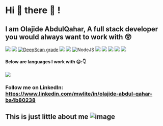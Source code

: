 # Hi 👋 there 🤭 !
## I am Olajide AbdulQahar, A full stack developer you would always want to work with 😲
<img 
src="https://img.shields.io/badge/code%20quality-10-brightgreen"
/>
<img
src="https://img.shields.io/badge/Skill%20rating(Full%20stack%20developer)-96%25-green"
/>
[![DeepScan grade](https://deepscan.io/api/teams/21175/projects/24583/branches/759589/badge/grade.svg)](https://deepscan.io/dashboard#view=project&tid=21175&pid=24583&bid=759589)
<img
src="https://github-profile-trophy.vercel.app/?username=botuns&theme=onedark"
/>
<img
  src="https://cr-ss-service.azurewebsites.net/api/ScreenShot?widget=summary&username=botuns&badges=2&show-avatar=false&style=--header-bg-color:%23000;--border-radius:10px"
/>
<img src="https://img.shields.io/badge/-NodeJS-F3F7FA?logo=node.js&logoColor=339933&style=for-the-badge&logoWidth=30" alt="NodeJS">
<img
  src="https://cr-ss-service.azurewebsites.net/api/ScreenShot?widget=work-experience&username=botuns&max-items=2&logos=true&style=--item-bg-color:%23f00;--item-border-radius:10px"
/>
<codersrank-timeline username="botuns" type="workexperience"></codersrank-timeline>
<img
src="https://camo.githubusercontent.com/d174dd662f81f1beeae69aa99a75453960fd18cdf8328b2d5ee48e8947eeda82/68747470733a2f2f6769746875622d726561646d652d73747265616b2d73746174732e6865726f6b756170702e636f6d2f3f757365723d79637a6172267468656d653d6f6e656461726b"
/>
<img
  src="https://cr-ss-service.azurewebsites.net/api/ScreenShot?widget=portfolio&username=botuns&max-items=2&dates=false&style=--item-bg-color:%23f00;--item-border-radius:10px"
/>
<img
  src="https://cr-ss-service.azurewebsites.net/api/ScreenShot?widget=activity&username=botuns&labels=true"
/>
<img
  src="https://cr-ss-service.azurewebsites.net/api/ScreenShot?widget=education&username=botuns&max-items=2&certificates=false&style=--item-bg-color:%23f00;--item-border-radius:10px"
/>
#### Below are languages I work with 😌:👇
<img
src="https://encrypted-tbn0.gstatic.com/images?q=tbn:ANd9GcSY4dpb0JYRAERzlwXV7tJjQvkkz5yu9PgwBQ&usqp=CAU"
/>
### Follow me on LinkedIn: https://www.linkedin.com/mwlite/in/olajide-abdul-qahar-ba4b80238
## This is just little about me ![image](https://user-images.githubusercontent.com/102362014/228068044-f475177c-84b9-4164-bde3-4686da9d89b4.png)
